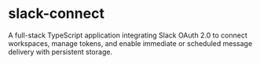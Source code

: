 # slack-connect
A full-stack TypeScript application integrating Slack OAuth 2.0 to connect workspaces, manage tokens, and enable immediate or scheduled message delivery with persistent storage.
